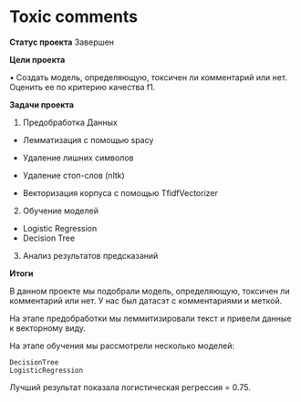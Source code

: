 # Toxic comments 
<b>Статус проекта</b> Завершен

<b>Цели проекта</b>

•	Создать модель, определяющую, токсичен ли комментарий или нет. Оценить ее по критерию качества f1.

<b>Задачи проекта</b>

1.	Предобработка Данных 

-	Лемматизация с помощью spacy

-	Удаление лишних символов

-	Удаление стоп-слов (nltk)

-	Векторизация корпуса с помощью TfidfVectorizer

2.	Обучение моделей 

-	Logistic Regression
-	Decision Tree

3.	Анализ результатов предсказаний

<b>Итоги</b>

В данном проекте мы подобрали модель, определяющую, токсичен ли комментарий или нет. У нас был датасэт с комментариями и меткой.

На этапе предобработки мы леммитизировали текст и привели данные к векторному виду.

На этапе обучения мы рассмотрели несколько моделей:

    DecisionTree
    LogisticRegression

Лучший результат показала логистическая регрессия = 0.75.
